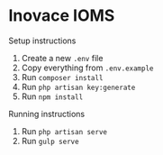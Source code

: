 # Inovace IOMS

Setup instructions
1. Create a new `.env` file
2. Copy everything from `.env.example`
3. Run `composer install`
4. Run `php artisan key:generate`
5. Run `npm install`

Running instructions
1. Run `php artisan serve`
2. Run `gulp serve`
